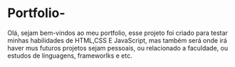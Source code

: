 # Portfolio-

Olá, sejam bem-vindos ao meu portfolio, esse projeto foi criado para testar minhas habilidades de HTML,CSS E JavaScript, 
mas também será onde irá haver mus futuros projetos sejam pessoais, ou relacionado a faculdade, ou estudos de linguagens, frameworlks e etc.

